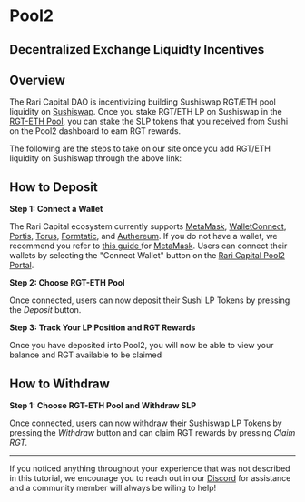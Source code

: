 # Pool2

## Decentralized Exchange Liquidty Incentives 

## Overview

The Rari Capital DAO is incentivizing building Sushiswap RGT/ETH pool liquidity on [Sushiswap](Sushi.com). Once you stake RGT/ETH LP on Sushiswap in the [RGT-ETH Pool](https://app.sushi.com/add/ETH/0xd291e7a03283640fdc51b121ac401383a46cc623), you can stake the SLP tokens that you received from Sushi on the Pool2 dashboard to earn RGT rewards.

The following are the steps to take on our site once you add RGT/ETH liquidity on Sushiswap through the above link:

## How to Deposit

**Step 1: Connect a Wallet**

The Rari Capital ecosystem currently supports [MetaMask](metamask.io), [WalletConnect](walletconnect.org), [Portis](portis.io), [Torus](https://tor.us/), [Formtatic](https://fortmatic.com/), and [Authereum](https://authereum.com/). If you do not have a wallet, we recommend you refer to [this guide ](https://metamask.zendesk.com/hc/en-us/articles/360015489531-Getting-Started-With-MetaMask-Part-1)for [MetaMask](Metamask.io). Users can connect their wallets by selecting the "Connect Wallet" button on the [Rari Capital Pool2 Portal](https://app.rari.capital/Pool2).

**Step 2: Choose RGT-ETH Pool**

Once connected, users can now deposit their Sushi LP Tokens by pressing the *Deposit* button.

**Step 3: Track Your LP Position and RGT Rewards**

Once you have deposited into Pool2, you will now be able to view your balance and RGT available to be claimed

## How to Withdraw

**Step 1: Choose RGT-ETH Pool and Withdraw SLP**

Once connected, users can now withdraw their Sushiswap LP Tokens by pressing the *Withdraw* button and can claim RGT rewards by pressing *Claim RGT.* 

------

If you noticed anything throughout your experience that was not described in this tutorial, we encourage you to reach out in our [Discord](Discord.xjfjfjdf) for assistance and a community member will always be wiling to help!